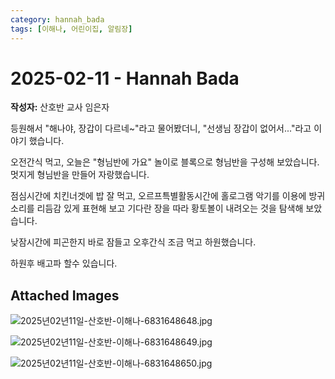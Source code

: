 ```yaml
---
category: hannah_bada
tags: [이해나, 어린이집, 알림장]
---
```


# 2025-02-11 - Hannah Bada

**작성자:** 산호반 교사 임은자  

등원해서 "해나야, 장갑이 다르네~"라고 물어봤더니,  "선생님 장갑이 없어서..."라고 이야기 했습니다.

오전간식 먹고, 오늘은 "형님반에 가요" 놀이로 블록으로 형님반을 구성해 보았습니다. 멋지게 형님반을 만들어 자랑했습니다.

점심시간에  치킨너겟에 밥 잘 먹고, 오르프특별활동시간에 홀로그램 악기를 이용에 방귀소리를 리듬감 있게 표현해 보고 기다란 장을  따라 황토볼이 내려오는 것을 탐색해 보았습니다.

낮잠시간에 피곤한지 바로 잠들고 오후간식 조금 먹고 하원했습니다.

하원후 배고파 할수 있습니다.

## Attached Images
![2025년02년11일-산호반-이해나-6831648648.jpg](https://feghi.github.io/assets/img/bada_photo/2025년02년11일-산호반-이해나-6831648648.jpg)

![2025년02년11일-산호반-이해나-6831648649.jpg](https://feghi.github.io/assets/img/bada_photo/2025년02년11일-산호반-이해나-6831648649.jpg)

![2025년02년11일-산호반-이해나-6831648650.jpg](https://feghi.github.io/assets/img/bada_photo/2025년02년11일-산호반-이해나-6831648650.jpg)

